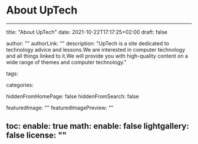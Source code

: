 # About UpTech

---
title: "About UpTech"
date: 2021-10-22T17:17:25+02:00
draft: false

author: ""
authorLink: ""
description: "UpTech is a site dedicated to technology advice and lessons.We are interested in computer technology and all things linked to it.We will provide you with high-quality content on a wide range of themes and computer technology."

tags:

categories:

hiddenFromHomePage: false
hiddenFromSearch: false

featuredImage: ""
featuredImagePreview: ""

toc:
  enable: true
math:
  enable: false
lightgallery: false
license: ""
---

